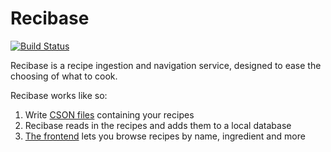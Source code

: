 # Recibase

[![Build Status](https://travis-ci.org/The-Silverwood-Institute/Recibase.svg?branch=master)](https://travis-ci.org/The-Silverwood-Institute/Recibase)

Recibase is a recipe ingestion and navigation service, designed to ease the choosing of what to cook.

Recibase works like so:

1. Write [CSON files][recipes] containing your recipes
2. Recibase reads in the recipes and adds them to a local database
3. [The frontend][frontend] lets you browse recipes by name, ingredient and more

[recipes]: https://github.com/The-Silverwood-Institute/Recipes
[frontend]: https://github.com/The-Silverwood-Institute/Frontend
